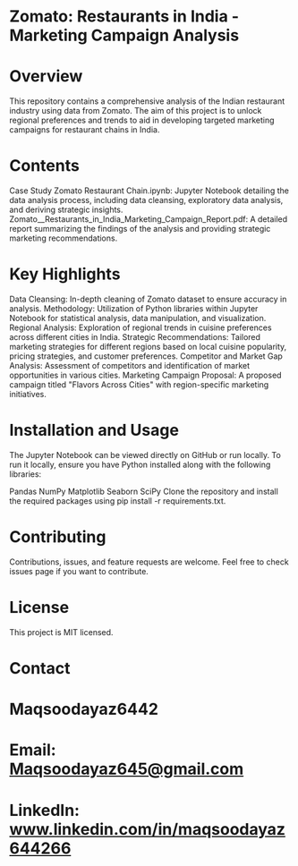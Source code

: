 # Zomato: Restaurants in India - Marketing Campaign Analysis
# Overview
This repository contains a comprehensive analysis of the Indian restaurant industry using data from Zomato. The aim of this project is to unlock regional preferences and trends to aid in developing targeted marketing campaigns for restaurant chains in India.

# Contents
Case Study Zomato Restaurant Chain.ipynb: Jupyter Notebook detailing the data analysis process, including data cleansing, exploratory data analysis, and deriving strategic insights.
Zomato__Restaurants_in_India_Marketing_Campaign_Report.pdf: A detailed report summarizing the findings of the analysis and providing strategic marketing recommendations.
# Key Highlights
Data Cleansing: In-depth cleaning of Zomato dataset to ensure accuracy in analysis.
Methodology: Utilization of Python libraries within Jupyter Notebook for statistical analysis, data manipulation, and visualization.
Regional Analysis: Exploration of regional trends in cuisine preferences across different cities in India.
Strategic Recommendations: Tailored marketing strategies for different regions based on local cuisine popularity, pricing strategies, and customer preferences.
Competitor and Market Gap Analysis: Assessment of competitors and identification of market opportunities in various cities.
Marketing Campaign Proposal: A proposed campaign titled "Flavors Across Cities" with region-specific marketing initiatives.
# Installation and Usage
The Jupyter Notebook can be viewed directly on GitHub or run locally. To run it locally, ensure you have Python installed along with the following libraries:

Pandas
NumPy
Matplotlib
Seaborn
SciPy
Clone the repository and install the required packages using pip install -r requirements.txt.

# Contributing
Contributions, issues, and feature requests are welcome. Feel free to check issues page if you want to contribute.

# License
This project is MIT licensed.

# Contact
# Maqsoodayaz6442

# Email: Maqsoodayaz645@gmail.com
# LinkedIn: www.linkedin.com/in/maqsoodayaz644266
